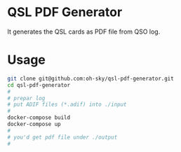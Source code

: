 # QSL PDF Generator

It generates the QSL cards as PDF file from QSO log.

# Usage

```bash
git clone git@github.com:oh-sky/qsl-pdf-generator.git
cd qsl-pdf-generator
#
# prepar log
# put ADIF files (*.adif) into ./input
#
docker-compose build
docker-compose up
#
# you'd get pdf file under ./output
#
```

